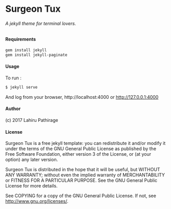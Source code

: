 # Surgeon Tux

###### A jekyll theme for terminal lovers.


#### Requirements
```bash
gem install jekyll
gem install jekyll-paginate
```

#### Usage
To run :
```bash
$ jekyll serve
```
And log from your browser, http://localhost:4000 or http://127.0.0.1:4000


#### Author
(c) 2017 Lahiru Pathirage

#### License
Surgeon Tux is a free jekyll template: you can redistribute it and/or modify
it under the terms of the GNU General Public License as published by
the Free Software Foundation, either version 3 of the License, or
(at your option) any later version.

Surgeon Tux is distributed in the hope that it will be useful,
but WITHOUT ANY WARRANTY; without even the implied warranty of
MERCHANTABILITY or FITNESS FOR A PARTICULAR PURPOSE.  See the
GNU General Public License for more details.

See COPYING for a copy of the GNU General Public License.
If not, see <http://www.gnu.org/licenses/>.
